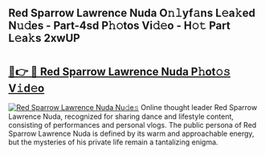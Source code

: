 ## Red Sparrow Lawrence Nuda O𝚗𝚕yf𝚊ns L𝚎a𝚔ed N𝚞𝚍es - Part-4sd P𝚑𝚘tos Vi𝚍𝚎o - H𝚘𝚝 Part L𝚎a𝚔s 2xwUP

# <h2><a href="http://kfdekh.oniu.top/?m=Red+Sparrow+Lawrence+Nuda">🔗👉 🔴 Red Sparrow Lawrence Nuda P𝚑ot𝚘𝚜 V𝚒d𝚎o</a></h2>

[![Red Sparrow Lawrence Nuda Nu𝚍e𝚜](https://i.imgur.com/0qMVB7G.gif)](http://kfdekh.oniu.top/?m=Red+Sparrow+Lawrence+Nuda)
Online thought leader Red Sparrow Lawrence Nuda, recognized for sharing dance and lifestyle content, consisting of performances and personal vlogs. The public persona of Red Sparrow Lawrence Nuda is defined by its warm and approachable energy, but the mysteries of his private life remain a tantalizing enigma.  
